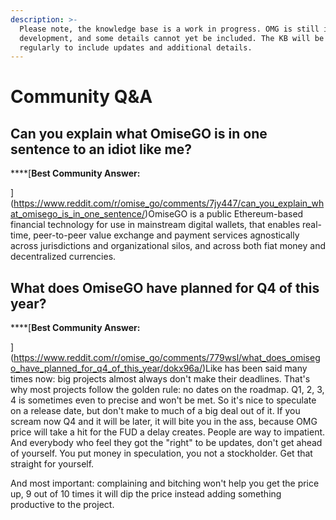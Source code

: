 ```yaml
---
description: >-
  Please note, the knowledge base is a work in progress. OMG is still in
  development, and some details cannot yet be included. The KB will be revised
  regularly to include updates and additional details.
---
```


# Community Q&A

## Can you explain what OmiseGO is in one sentence to an idiot like me?

\*\*\*\*[**Best Community Answer:**  
  
](https://www.reddit.com/r/omise_go/comments/7jy447/can_you_explain_what_omisego_is_in_one_sentence/)OmiseGO is a public Ethereum-based financial technology for use in mainstream digital wallets, that enables real-time, peer-to-peer value exchange and payment services agnostically across jurisdictions and organizational silos, and across both fiat money and decentralized currencies.



## What does OmiseGO have planned for Q4 of this year?

\*\*\*\*[**Best Community Answer:**  
  
](https://www.reddit.com/r/omise_go/comments/779wsl/what_does_omisego_have_planned_for_q4_of_this_year/dokx96a/​)Like has been said many times now: big projects almost always don't make their deadlines. That's why most projects follow the golden rule: no dates on the roadmap. Q1, 2, 3, 4 is sometimes even to precise and won't be met. So it's nice to speculate on a release date, but don't make to much of a big deal out of it. If you scream now Q4 and it will be later, it will bite you in the ass, because OMG price will take a hit for the FUD a delay creates. People are way to impatient. And everybody who feel they got the "right" to be updates, don't get ahead of yourself. You put money in speculation, you not a stockholder. Get that straight for yourself.

And most important: complaining and bitching won't help you get the price up, 9 out of 10 times it will dip the price instead adding something productive to the project.

